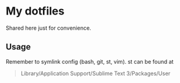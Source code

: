 # My dotfiles

Shared here just for convenience.

## Usage

Remember to symlink config (bash, git, st, vim). st can be found at

> Library/Application Support/Sublime Text 3/Packages/User
